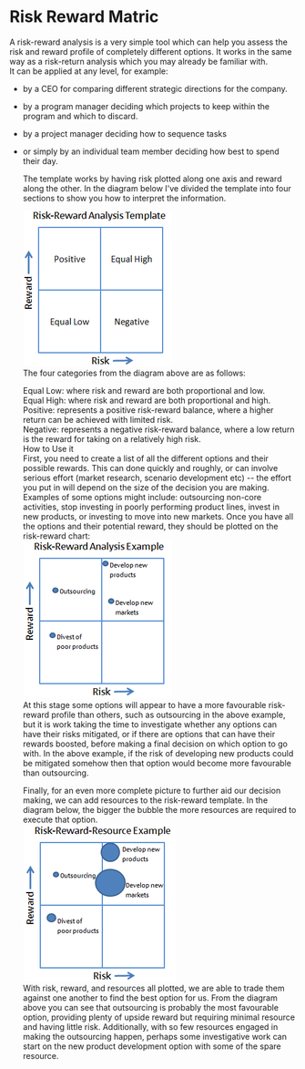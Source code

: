 # Risk Reward Matric


A risk-reward analysis is a very simple tool which can help you assess
the risk and reward profile of completely different options. It works in
the same way as a risk-return analysis which you may already be familiar
with.\
It can be applied at any level, for example:

- by a CEO for comparing different strategic directions for the
    company.

- by a program manager deciding which projects to keep within the
    program and which to discard.

- by a project manager deciding how to sequence tasks

- or simply by an individual team member deciding how best to spend
    their day.

    The template works by having risk plotted along one axis and reward
    along the other. In the diagram below I've divided the template into
    four sections to show you how to interpret the information.

    ![](./images/15008883.png?width=215)\
    The four categories from the diagram above are as follows:

    Equal Low: where risk and reward are both proportional and low.\
    Equal High: where risk and reward are both proportional and high.\
    Positive: represents a positive risk-reward balance, where a higher
    return can be achieved with limited risk.\
    Negative: represents a negative risk-reward balance, where a low
    return is the reward for taking on a relatively high risk.\
    How to Use it\
    First, you need to create a list of all the different options and
    their possible rewards. This can done quickly and roughly, or can
    involve serious effort (market research, scenario development etc)
    -- the effort you put in will depend on the size of the decision you
    are making. Examples of some options might include: outsourcing
    non-core activities, stop investing in poorly performing product
    lines, invest in new products, or investing to move into new
    markets. Once you have all the options and their potential reward,
    they should be plotted on the risk-reward chart:\
    ![](./images/15008889.png?width=262)\
    At this stage some options will appear to have a more favourable
    risk-reward profile than others, such as outsourcing in the above
    example, but it is work taking the time to investigate whether any
    options can have their risks mitigated, or if there are options that
    can have their rewards boosted, before making a final decision on
    which option to go with. In the above example, if the risk of
    developing new products could be mitigated somehow then that option
    would become more favourable than outsourcing.

    Finally, for an even more complete picture to further aid our
    decision making, we can add resources to the risk-reward template.
    In the diagram below, the bigger the bubble the more resources are
    required to execute that option.\
    ![](./images/15008895.png?width=267)\
    With risk, reward, and resources all plotted, we are able to trade
    them against one another to find the best option for us. From the
    diagram above you can see that outsourcing is probably the most
    favourable option, providing plenty of upside reward but requiring
    minimal resource and having little risk. Additionally, with so few
    resources engaged in making the outsourcing happen, perhaps some
    investigative work can start on the new product development option
    with some of the spare resource.

